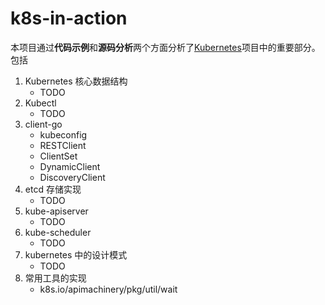 # k8s-in-action

本项目通过**代码示例**和**源码分析**两个方面分析了[Kubernetes](https://github.com/kubernetes/kubernetes)项目中的重要部分。包括

1. Kubernetes 核心数据结构
    - TODO
2. Kubectl
    - TODO
3. client-go
    - kubeconfig
    - RESTClient
    - ClientSet
    - DynamicClient
    - DiscoveryClient
4. etcd 存储实现
    - TODO
5. kube-apiserver
    - TODO
6. kube-scheduler
    - TODO
7. kubernetes 中的设计模式
    - TODO
8. 常用工具的实现
    -  k8s.io/apimachinery/pkg/util/wait
